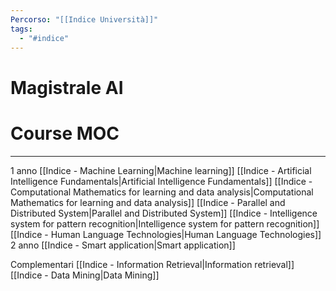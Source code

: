 ```yaml
---
Percorso: "[[Indice Università]]"
tags:
  - "#indice"
---
```

# Magistrale AI

# Course MOC
---
 
1 anno
	[[Indice - Machine Learning|Machine learning]]
	[[Indice - Artificial Intelligence Fundamentals|Artificial Intelligence Fundamentals]]
	[[Indice - Computational Mathematics for learning and data analysis|Computational Mathematics for learning and data analysis]]
	[[Indice - Parallel and Distributed System|Parallel and Distributed System]]
	[[Indice - Intelligence system for pattern recognition|Intelligence system for pattern recognition]]
	[[Indice - Human Language Technologies|Human Language Technologies]]
2 anno
	[[Indice - Smart application|Smart application]]

Complementari
	[[Indice - Information Retrieval|Information retrieval]] 
	[[Indice - Data Mining|Data Mining]]